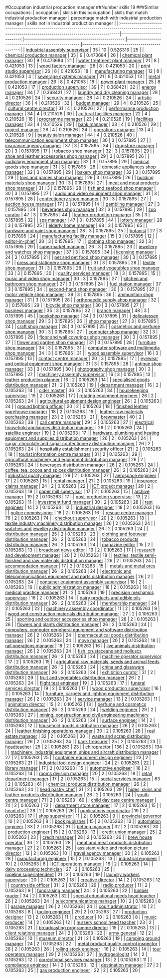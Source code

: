 #Occupation industrial production manager
##Number skills 19
###Similar occupations:
| occupation                                                                                                                                                  |   skills in this occupation |   skills that match industrial production manager |   percentage match with industrial production manager |   skills not in industrial production manager |
|:------------------------------------------------------------------------------------------------------------------------------------------------------------|----------------------------:|--------------------------------------------------:|------------------------------------------------------:|----------------------------------------------:|
| [industrial assembly supervisor](industrial_assembly_supervisor.md)                                                                                         |                          35 |                                                10 |                                              0.526316 |                                            25 |
| [chemical production manager](chemical_production_manager.md)                                                                                               |                          35 |                                                 9 |                                              0.473684 |                                            26 |
| [chemical plant manager](chemical_plant_manager.md)                                                                                                         |                          30 |                                                 9 |                                              0.473684 |                                            21 |
| [water treatment plant manager](water_treatment_plant_manager.md)                                                                                           |                          21 |                                                 8 |                                              0.421053 |                                            13 |
| [wood factory manager](wood_factory_manager.md)                                                                                                             |                          28 |                                                 8 |                                              0.421053 |                                            20 |
| [print studio supervisor](print_studio_supervisor.md)                                                                                                       |                          26 |                                                 8 |                                              0.421053 |                                            18 |
| [manufacturing manager](manufacturing_manager.md)                                                                                                           |                          12 |                                                 8 |                                              0.421053 |                                             4 |
| [sewerage systems manager](sewerage_systems_manager.md)                                                                                                     |                          21 |                                                 8 |                                              0.421053 |                                            13 |
| [metal production manager](metal_production_manager.md)                                                                                                     |                          26 |                                                 8 |                                              0.421053 |                                            18 |
| [power plant manager](power_plant_manager.md)                                                                                                               |                          25 |                                                 8 |                                              0.421053 |                                            17 |
| [production supervisor](production_supervisor.md)                                                                                                           |                          39 |                                                 7 |                                              0.368421 |                                            32 |
| [energy manager](energy_manager.md)                                                                                                                         |                          34 |                                                 7 |                                              0.368421 |                                            27 |
| [laundry and dry cleaning manager](laundry_and_dry_cleaning_manager.md)                                                                                     |                          28 |                                                 4 |                                              0.210526 |                                            24 |
| [security manager](security_manager.md)                                                                                                                     |                          28 |                                                 4 |                                              0.210526 |                                            24 |
| [artistic director](artistic_director.md)                                                                                                                   |                          36 |                                                 4 |                                              0.210526 |                                            32 |
| [budget manager](budget_manager.md)                                                                                                                         |                          29 |                                                 4 |                                              0.210526 |                                            25 |
| [cultural centre director](cultural_centre_director.md)                                                                                                     |                          31 |                                                 4 |                                              0.210526 |                                            27 |
| [performance production manager](performance_production_manager.md)                                                                                         |                          34 |                                                 4 |                                              0.210526 |                                            30 |
| [cultural facilities manager](cultural_facilities_manager.md)                                                                                               |                          22 |                                                 4 |                                              0.210526 |                                            18 |
| [programme manager](programme_manager.md)                                                                                                                   |                          23 |                                                 4 |                                              0.210526 |                                            19 |
| [facilities manager](facilities_manager.md)                                                                                                                 |                          33 |                                                 4 |                                              0.210526 |                                            29 |
| [bank manager](bank_manager.md)                                                                                                                             |                          33 |                                                 4 |                                              0.210526 |                                            29 |
| [project manager](project_manager.md)                                                                                                                       |                          28 |                                                 4 |                                              0.210526 |                                            24 |
| [operations manager](operations_manager.md)                                                                                                                 |                          13 |                                                 4 |                                              0.210526 |                                             9 |
| [beauty salon manager](beauty_salon_manager.md)                                                                                                             |                          44 |                                                 4 |                                              0.210526 |                                            40 |
| [telecommunication equipment shop manager](telecommunication_equipment_shop_manager.md)                                                                     |                          30 |                                                 3 |                                              0.157895 |                                            27 |
| [insurance agency manager](insurance_agency_manager.md)                                                                                                     |                          37 |                                                 3 |                                              0.157895 |                                            34 |
| [drugstore manager](drugstore_manager.md)                                                                                                                   |                          20 |                                                 3 |                                              0.157895 |                                            17 |
| [tobacco shop manager](tobacco_shop_manager.md)                                                                                                             |                          32 |                                                 3 |                                              0.157895 |                                            29 |
| [shoe and leather accessories shop manager](shoe_and_leather_accessories_shop_manager.md)                                                                   |                          29 |                                                 3 |                                              0.157895 |                                            26 |
| [audiology equipment shop manager](audiology_equipment_shop_manager.md)                                                                                     |                          32 |                                                 3 |                                              0.157895 |                                            29 |
| [medical goods shop manager](medical_goods_shop_manager.md)                                                                                                 |                          31 |                                                 3 |                                              0.157895 |                                            28 |
| [domestic appliances shop manager](domestic_appliances_shop_manager.md)                                                                                     |                          32 |                                                 3 |                                              0.157895 |                                            29 |
| [bakery shop manager](bakery_shop_manager.md)                                                                                                               |                          32 |                                                 3 |                                              0.157895 |                                            29 |
| [toys and games shop manager](toys_and_games_shop_manager.md)                                                                                               |                          29 |                                                 3 |                                              0.157895 |                                            26 |
| [building materials shop manager](building_materials_shop_manager.md)                                                                                       |                          30 |                                                 3 |                                              0.157895 |                                            27 |
| [meat and meat products shop manager](meat_and_meat_products_shop_manager.md)                                                                               |                          31 |                                                 3 |                                              0.157895 |                                            28 |
| [fish and seafood shop manager](fish_and_seafood_shop_manager.md)                                                                                           |                          30 |                                                 3 |                                              0.157895 |                                            27 |
| [audio and video equipment shop manager](audio_and_video_equipment_shop_manager.md)                                                                         |                          31 |                                                 3 |                                              0.157895 |                                            28 |
| [confectionery shop manager](confectionery_shop_manager.md)                                                                                                 |                          30 |                                                 3 |                                              0.157895 |                                            27 |
| [auction house manager](auction_house_manager.md)                                                                                                           |                          17 |                                                 3 |                                              0.157895 |                                            14 |
| [gambling manager](gambling_manager.md)                                                                                                                     |                          27 |                                                 3 |                                              0.157895 |                                            24 |
| [beverages shop manager](beverages_shop_manager.md)                                                                                                         |                          32 |                                                 3 |                                              0.157895 |                                            29 |
| [zoo curator](zoo_curator.md)                                                                                                                               |                          47 |                                                 3 |                                              0.157895 |                                            44 |
| [leather production manager](leather_production_manager.md)                                                                                                 |                          35 |                                                 3 |                                              0.157895 |                                            32 |
| [spa manager](spa_manager.md)                                                                                                                               |                          47 |                                                 3 |                                              0.157895 |                                            44 |
| [lottery manager](lottery_manager.md)                                                                                                                       |                          28 |                                                 3 |                                              0.157895 |                                            25 |
| [elderly home manager](elderly_home_manager.md)                                                                                                             |                          68 |                                                 3 |                                              0.157895 |                                            65 |
| [hardware and paint shop manager](hardware_and_paint_shop_manager.md)                                                                                       |                          28 |                                                 3 |                                              0.157895 |                                            25 |
| [botanist](botanist.md)                                                                                                                                     |                          27 |                                                 3 |                                              0.157895 |                                            24 |
| [manufacturing facility manager](manufacturing_facility_manager.md)                                                                                         |                          15 |                                                 3 |                                              0.157895 |                                            12 |
| [editor-in-chief](editor-in-chief.md)                                                                                                                       |                          20 |                                                 3 |                                              0.157895 |                                            17 |
| [clothing shop manager](clothing_shop_manager.md)                                                                                                           |                          32 |                                                 3 |                                              0.157895 |                                            29 |
| [supermarket manager](supermarket_manager.md)                                                                                                               |                          26 |                                                 3 |                                              0.157895 |                                            23 |
| [jewellery and watches shop manager](jewellery_and_watches_shop_manager.md)                                                                                 |                          37 |                                                 3 |                                              0.157895 |                                            34 |
| [licensing manager](licensing_manager.md)                                                                                                                   |                          24 |                                                 3 |                                              0.157895 |                                            21 |
| [pet and pet food shop manager](pet_and_pet_food_shop_manager.md)                                                                                           |                          30 |                                                 3 |                                              0.157895 |                                            27 |
| [press and stationery shop manager](press_and_stationery_shop_manager.md)                                                                                   |                          31 |                                                 3 |                                              0.157895 |                                            28 |
| [textile shop manager](textile_shop_manager.md)                                                                                                             |                          31 |                                                 3 |                                              0.157895 |                                            28 |
| [fruit and vegetables shop manager](fruit_and_vegetables_shop_manager.md)                                                                                   |                          33 |                                                 3 |                                              0.157895 |                                            30 |
| [quality services manager](quality_services_manager.md)                                                                                                     |                          18 |                                                 3 |                                              0.157895 |                                            15 |
| [music and video shop manager](music_and_video_shop_manager.md)                                                                                             |                          30 |                                                 3 |                                              0.157895 |                                            27 |
| [kitchen and bathroom shop manager](kitchen_and_bathroom_shop_manager.md)                                                                                   |                          27 |                                                 3 |                                              0.157895 |                                            24 |
| [fuel station manager](fuel_station_manager.md)                                                                                                             |                          37 |                                                 3 |                                              0.157895 |                                            34 |
| [second-hand shop manager](second-hand_shop_manager.md)                                                                                                     |                          30 |                                                 3 |                                              0.157895 |                                            27 |
| [motor vehicle shop manager](motor_vehicle_shop_manager.md)                                                                                                 |                          39 |                                                 3 |                                              0.157895 |                                            36 |
| [ammunition shop manager](ammunition_shop_manager.md)                                                                                                       |                          31 |                                                 3 |                                              0.157895 |                                            28 |
| [orthopaedic supply shop manager](orthopaedic_supply_shop_manager.md)                                                                                       |                          32 |                                                 3 |                                              0.157895 |                                            29 |
| [bicycle shop manager](bicycle_shop_manager.md)                                                                                                             |                          30 |                                                 3 |                                              0.157895 |                                            27 |
| [business manager](business_manager.md)                                                                                                                     |                          35 |                                                 3 |                                              0.157895 |                                            32 |
| [branch manager](branch_manager.md)                                                                                                                         |                          48 |                                                 3 |                                              0.157895 |                                            45 |
| [bookshop manager](bookshop_manager.md)                                                                                                                     |                          34 |                                                 3 |                                              0.157895 |                                            31 |
| [delicatessen shop manager](delicatessen_shop_manager.md)                                                                                                   |                          29 |                                                 3 |                                              0.157895 |                                            26 |
| [shop manager](shop_manager.md)                                                                                                                             |                          27 |                                                 3 |                                              0.157895 |                                            24 |
| [craft shop manager](craft_shop_manager.md)                                                                                                                 |                          28 |                                                 3 |                                              0.157895 |                                            25 |
| [cosmetics and perfume shop manager](cosmetics_and_perfume_shop_manager.md)                                                                                 |                          30 |                                                 3 |                                              0.157895 |                                            27 |
| [computer shop manager](computer_shop_manager.md)                                                                                                           |                          32 |                                                 3 |                                              0.157895 |                                            29 |
| [floor and wall coverings shop manager](floor_and_wall_coverings_shop_manager.md)                                                                           |                          30 |                                                 3 |                                              0.157895 |                                            27 |
| [flower and garden shop manager](flower_and_garden_shop_manager.md)                                                                                         |                          31 |                                                 3 |                                              0.157895 |                                            28 |
| [furniture shop manager](furniture_shop_manager.md)                                                                                                         |                          34 |                                                 3 |                                              0.157895 |                                            31 |
| [computer software and multimedia shop manager](computer_software_and_multimedia_shop_manager.md)                                                           |                          34 |                                                 3 |                                              0.157895 |                                            31 |
| [wood assembly supervisor](wood_assembly_supervisor.md)                                                                                                     |                          16 |                                                 3 |                                              0.157895 |                                            13 |
| [contact centre manager](contact_centre_manager.md)                                                                                                         |                          20 |                                                 3 |                                              0.157895 |                                            17 |
| [eyewear and optical equipment shop manager](eyewear_and_optical_equipment_shop_manager.md)                                                                 |                          31 |                                                 3 |                                              0.157895 |                                            28 |
| [antique shop manager](antique_shop_manager.md)                                                                                                             |                          33 |                                                 3 |                                              0.157895 |                                            30 |
| [photography shop manager](photography_shop_manager.md)                                                                                                     |                          30 |                                                 3 |                                              0.157895 |                                            27 |
| [machinery assembly supervisor](machinery_assembly_supervisor.md)                                                                                           |                          16 |                                                 3 |                                              0.157895 |                                            13 |
| [leather production planner](leather_production_planner.md)                                                                                                 |                          16 |                                                 2 |                                              0.105263 |                                            14 |
| [specialised goods distribution manager](specialised_goods_distribution_manager.md)                                                                         |                          21 |                                                 2 |                                              0.105263 |                                            19 |
| [department manager](department_manager.md)                                                                                                                 |                          16 |                                                 2 |                                              0.105263 |                                            14 |
| [cider master](cider_master.md)                                                                                                                             |                          36 |                                                 2 |                                              0.105263 |                                            34 |
| [housekeeping supervisor](housekeeping_supervisor.md)                                                                                                       |                          19 |                                                 2 |                                              0.105263 |                                            17 |
| [rotating equipment engineer](rotating_equipment_engineer.md)                                                                                               |                          26 |                                                 2 |                                              0.105263 |                                            24 |
| [agricultural equipment design engineer](agricultural_equipment_design_engineer.md)                                                                         |                          26 |                                                 2 |                                              0.105263 |                                            24 |
| [ground lighting officer](ground_lighting_officer.md)                                                                                                       |                          20 |                                                 2 |                                              0.105263 |                                            18 |
| [finished leather warehouse manager](finished_leather_warehouse_manager.md)                                                                                 |                          18 |                                                 2 |                                              0.105263 |                                            16 |
| [leather raw materials purchasing manager](leather_raw_materials_purchasing_manager.md)                                                                     |                          23 |                                                 2 |                                              0.105263 |                                            21 |
| [brewmaster](brewmaster.md)                                                                                                                                 |                          40 |                                                 2 |                                              0.105263 |                                            38 |
| [call centre manager](call_centre_manager.md)                                                                                                               |                          29 |                                                 2 |                                              0.105263 |                                            27 |
| [electrical household appliances distribution manager](electrical_household_appliances_distribution_manager.md)                                             |                          26 |                                                 2 |                                              0.105263 |                                            24 |
| [satellite engineer](satellite_engineer.md)                                                                                                                 |                          19 |                                                 2 |                                              0.105263 |                                            17 |
| [hardware, plumbing and heating equipment and supplies distribution manager](hardware,_plumbing_and_heating_equipment_and_supplies_distribution_manager.md) |                          26 |                                                 2 |                                              0.105263 |                                            24 |
| [sugar, chocolate and sugar confectionery distribution manager](sugar,_chocolate_and_sugar_confectionery_distribution_manager.md)                           |                          26 |                                                 2 |                                              0.105263 |                                            24 |
| [hospitality establishment security officer](hospitality_establishment_security_officer.md)                                                                 |                          21 |                                                 2 |                                              0.105263 |                                            19 |
| [tourist information centre manager](tourist_information_centre_manager.md)                                                                                 |                          31 |                                                 2 |                                              0.105263 |                                            29 |
| [agricultural machinery and equipment distribution manager](agricultural_machinery_and_equipment_distribution_manager.md)                                   |                          26 |                                                 2 |                                              0.105263 |                                            24 |
| [beverages distribution manager](beverages_distribution_manager.md)                                                                                         |                          26 |                                                 2 |                                              0.105263 |                                            24 |
| [coffee, tea, cocoa and spices distribution manager](coffee,_tea,_cocoa_and_spices_distribution_manager.md)                                                 |                          26 |                                                 2 |                                              0.105263 |                                            24 |
| [industrial quality manager](industrial_quality_manager.md)                                                                                                 |                          29 |                                                 2 |                                              0.105263 |                                            27 |
| [aerospace engineer](aerospace_engineer.md)                                                                                                                 |                          17 |                                                 2 |                                              0.105263 |                                            15 |
| [rental manager](rental_manager.md)                                                                                                                         |                          21 |                                                 2 |                                              0.105263 |                                            19 |
| [insurance claims manager](insurance_claims_manager.md)                                                                                                     |                          24 |                                                 2 |                                              0.105263 |                                            22 |
| [ICT project manager](ICT_project_manager.md)                                                                                                               |                          20 |                                                 2 |                                              0.105263 |                                            18 |
| [paper mill supervisor](paper_mill_supervisor.md)                                                                                                           |                          17 |                                                 2 |                                              0.105263 |                                            15 |
| [archive manager](archive_manager.md)                                                                                                                       |                          19 |                                                 2 |                                              0.105263 |                                            17 |
| [post-production supervisor](post-production_supervisor.md)                                                                                                 |                          13 |                                                 2 |                                              0.105263 |                                            11 |
| [investment fund manager](investment_fund_manager.md)                                                                                                       |                          30 |                                                 2 |                                              0.105263 |                                            28 |
| [test engineer](test_engineer.md)                                                                                                                           |                          14 |                                                 2 |                                              0.105263 |                                            12 |
| [industrial designer](industrial_designer.md)                                                                                                               |                          18 |                                                 2 |                                              0.105263 |                                            16 |
| [police commissioner](police_commissioner.md)                                                                                                               |                          18 |                                                 2 |                                              0.105263 |                                            16 |
| [rescue centre manager](rescue_centre_manager.md)                                                                                                           |                          76 |                                                 2 |                                              0.105263 |                                            74 |
| [checkout supervisor](checkout_supervisor.md)                                                                                                               |                          20 |                                                 2 |                                              0.105263 |                                            18 |
| [textile industry machinery distribution manager](textile_industry_machinery_distribution_manager.md)                                                       |                          26 |                                                 2 |                                              0.105263 |                                            24 |
| [watches and jewellery distribution manager](watches_and_jewellery_distribution_manager.md)                                                                 |                          26 |                                                 2 |                                              0.105263 |                                            24 |
| [distribution manager](distribution_manager.md)                                                                                                             |                          25 |                                                 2 |                                              0.105263 |                                            23 |
| [clothing and footwear distribution manager](clothing_and_footwear_distribution_manager.md)                                                                 |                          26 |                                                 2 |                                              0.105263 |                                            24 |
| [tobacco products distribution manager](tobacco_products_distribution_manager.md)                                                                           |                          26 |                                                 2 |                                              0.105263 |                                            24 |
| [magazine editor](magazine_editor.md)                                                                                                                       |                          15 |                                                 2 |                                              0.105263 |                                            13 |
| [broadcast news editor](broadcast_news_editor.md)                                                                                                           |                          19 |                                                 2 |                                              0.105263 |                                            17 |
| [research and development manager](research_and_development_manager.md)                                                                                     |                          20 |                                                 2 |                                              0.105263 |                                            18 |
| [textiles, textile semi-finished and raw materials distribution manager](textiles,_textile_semi-finished_and_raw_materials_distribution_manager.md)         |                          26 |                                                 2 |                                              0.105263 |                                            24 |
| [accommodation manager](accommodation_manager.md)                                                                                                           |                          17 |                                                 2 |                                              0.105263 |                                            15 |
| [metals and metal ores distribution manager](metals_and_metal_ores_distribution_manager.md)                                                                 |                          26 |                                                 2 |                                              0.105263 |                                            24 |
| [electronic and telecommunications equipment and parts distribution manager](electronic_and_telecommunications_equipment_and_parts_distribution_manager.md) |                          26 |                                                 2 |                                              0.105263 |                                            24 |
| [container equipment assembly supervisor](container_equipment_assembly_supervisor.md)                                                                       |                          18 |                                                 2 |                                              0.105263 |                                            16 |
| [public administration manager](public_administration_manager.md)                                                                                           |                          18 |                                                 2 |                                              0.105263 |                                            16 |
| [medical practice manager](medical_practice_manager.md)                                                                                                     |                          21 |                                                 2 |                                              0.105263 |                                            19 |
| [precision mechanics supervisor](precision_mechanics_supervisor.md)                                                                                         |                          16 |                                                 2 |                                              0.105263 |                                            14 |
| [dairy products and edible oils distribution manager](dairy_products_and_edible_oils_distribution_manager.md)                                               |                          26 |                                                 2 |                                              0.105263 |                                            24 |
| [membership manager](membership_manager.md)                                                                                                                 |                          24 |                                                 2 |                                              0.105263 |                                            22 |
| [machinery assembly coordinator](machinery_assembly_coordinator.md)                                                                                         |                          11 |                                                 2 |                                              0.105263 |                                             9 |
| [wood and construction materials distribution manager](wood_and_construction_materials_distribution_manager.md)                                             |                          27 |                                                 2 |                                              0.105263 |                                            25 |
| [sporting and outdoor accessories shop manager](sporting_and_outdoor_accessories_shop_manager.md)                                                           |                          28 |                                                 2 |                                              0.105263 |                                            26 |
| [flowers and plants distribution manager](flowers_and_plants_distribution_manager.md)                                                                       |                          26 |                                                 2 |                                              0.105263 |                                            24 |
| [computers, computer peripheral equipment and software distribution manager](computers,_computer_peripheral_equipment_and_software_distribution_manager.md) |                          26 |                                                 2 |                                              0.105263 |                                            24 |
| [pharmaceutical goods distribution manager](pharmaceutical_goods_distribution_manager.md)                                                                   |                          26 |                                                 2 |                                              0.105263 |                                            24 |
| [move manager](move_manager.md)                                                                                                                             |                          20 |                                                 2 |                                              0.105263 |                                            18 |
| [rail operations manager](rail_operations_manager.md)                                                                                                       |                          18 |                                                 2 |                                              0.105263 |                                            16 |
| [live animals distribution manager](live_animals_distribution_manager.md)                                                                                   |                          26 |                                                 2 |                                              0.105263 |                                            24 |
| [fish, crustaceans and molluscs distribution manager](fish,_crustaceans_and_molluscs_distribution_manager.md)                                               |                          26 |                                                 2 |                                              0.105263 |                                            24 |
| [machine operator supervisor](machine_operator_supervisor.md)                                                                                               |                          17 |                                                 2 |                                              0.105263 |                                            15 |
| [agricultural raw materials, seeds and animal feeds distribution manager](agricultural_raw_materials,_seeds_and_animal_feeds_distribution_manager.md)       |                          26 |                                                 2 |                                              0.105263 |                                            24 |
| [china and glassware distribution manager](china_and_glassware_distribution_manager.md)                                                                     |                          26 |                                                 2 |                                              0.105263 |                                            24 |
| [exhibition curator](exhibition_curator.md)                                                                                                                 |                          31 |                                                 2 |                                              0.105263 |                                            29 |
| [fruit and vegetables distribution manager](fruit_and_vegetables_distribution_manager.md)                                                                   |                          26 |                                                 2 |                                              0.105263 |                                            24 |
| [flight test engineer](flight_test_engineer.md)                                                                                                             |                          19 |                                                 2 |                                              0.105263 |                                            17 |
| [funeral services director](funeral_services_director.md)                                                                                                   |                          19 |                                                 2 |                                              0.105263 |                                            17 |
| [wood production supervisor](wood_production_supervisor.md)                                                                                                 |                          16 |                                                 2 |                                              0.105263 |                                            14 |
| [furniture, carpets and lighting equipment distribution manager](furniture,_carpets_and_lighting_equipment_distribution_manager.md)                         |                          26 |                                                 2 |                                              0.105263 |                                            24 |
| [service manager](service_manager.md)                                                                                                                       |                          13 |                                                 2 |                                              0.105263 |                                            11 |
| [animation director](animation_director.md)                                                                                                                 |                          15 |                                                 2 |                                              0.105263 |                                            13 |
| [perfume and cosmetics distribution manager](perfume_and_cosmetics_distribution_manager.md)                                                                 |                          26 |                                                 2 |                                              0.105263 |                                            24 |
| [welding engineer](welding_engineer.md)                                                                                                                     |                          29 |                                                 2 |                                              0.105263 |                                            27 |
| [mining, construction and civil engineering machinery distribution manager](mining,_construction_and_civil_engineering_machinery_distribution_manager.md)   |                          26 |                                                 2 |                                              0.105263 |                                            24 |
| [surface engineer](surface_engineer.md)                                                                                                                     |                          14 |                                                 2 |                                              0.105263 |                                            12 |
| [household goods distribution manager](household_goods_distribution_manager.md)                                                                             |                          26 |                                                 2 |                                              0.105263 |                                            24 |
| [leather finishing operations manager](leather_finishing_operations_manager.md)                                                                             |                          30 |                                                 2 |                                              0.105263 |                                            28 |
| [real estate manager](real_estate_manager.md)                                                                                                               |                          32 |                                                 2 |                                              0.105263 |                                            30 |
| [waste and scrap distribution manager](waste_and_scrap_distribution_manager.md)                                                                             |                          26 |                                                 2 |                                              0.105263 |                                            24 |
| [bank treasurer](bank_treasurer.md)                                                                                                                         |                          25 |                                                 2 |                                              0.105263 |                                            23 |
| [headteacher](headteacher.md)                                                                                                                               |                          25 |                                                 2 |                                              0.105263 |                                            23 |
| [chiropractor](chiropractor.md)                                                                                                                             |                         136 |                                                 2 |                                              0.105263 |                                           134 |
| [machinery, industrial equipment, ships and aircraft distribution manager](machinery,_industrial_equipment,_ships_and_aircraft_distribution_manager.md)     |                          27 |                                                 2 |                                              0.105263 |                                            25 |
| [container equipment design engineer](container_equipment_design_engineer.md)                                                                               |                          23 |                                                 2 |                                              0.105263 |                                            21 |
| [industrial tool design engineer](industrial_tool_design_engineer.md)                                                                                       |                          24 |                                                 2 |                                              0.105263 |                                            22 |
| [library manager](library_manager.md)                                                                                                                       |                          17 |                                                 2 |                                              0.105263 |                                            15 |
| [automotive engineer](automotive_engineer.md)                                                                                                               |                          16 |                                                 2 |                                              0.105263 |                                            14 |
| [rooms division manager](rooms_division_manager.md)                                                                                                         |                          20 |                                                 2 |                                              0.105263 |                                            18 |
| [retail department manager](retail_department_manager.md)                                                                                                   |                          17 |                                                 2 |                                              0.105263 |                                            15 |
| [social services manager](social_services_manager.md)                                                                                                       |                          63 |                                                 2 |                                              0.105263 |                                            61 |
| [chemical products distribution manager](chemical_products_distribution_manager.md)                                                                         |                          26 |                                                 2 |                                              0.105263 |                                            24 |
| [head pastry chef](head_pastry_chef.md)                                                                                                                     |                          31 |                                                 2 |                                              0.105263 |                                            29 |
| [hides, skins and leather products distribution manager](hides,_skins_and_leather_products_distribution_manager.md)                                         |                          26 |                                                 2 |                                              0.105263 |                                            24 |
| [youth centre manager](youth_centre_manager.md)                                                                                                             |                          71 |                                                 2 |                                              0.105263 |                                            69 |
| [child day care centre manager](child_day_care_centre_manager.md)                                                                                           |                          74 |                                                 2 |                                              0.105263 |                                            72 |
| [department store manager](department_store_manager.md)                                                                                                     |                          17 |                                                 2 |                                              0.105263 |                                            15 |
| [head chef](head_chef.md)                                                                                                                                   |                          28 |                                                 2 |                                              0.105263 |                                            26 |
| [publications coordinator](publications_coordinator.md)                                                                                                     |                          19 |                                                 2 |                                              0.105263 |                                            17 |
| [shop supervisor](shop_supervisor.md)                                                                                                                       |                          11 |                                                 2 |                                              0.105263 |                                             9 |
| [provincial governor](provincial_governor.md)                                                                                                               |                          10 |                                                 2 |                                              0.105263 |                                             8 |
| [book publisher](book_publisher.md)                                                                                                                         |                          15 |                                                 2 |                                              0.105263 |                                            13 |
| [automation engineer](automation_engineer.md)                                                                                                               |                          33 |                                                 2 |                                              0.105263 |                                            31 |
| [betting manager](betting_manager.md)                                                                                                                       |                          32 |                                                 2 |                                              0.105263 |                                            30 |
| [production engineer](production_engineer.md)                                                                                                               |                          15 |                                                 2 |                                              0.105263 |                                            13 |
| [credit union manager](credit_union_manager.md)                                                                                                             |                          25 |                                                 2 |                                              0.105263 |                                            23 |
| [credit manager](credit_manager.md)                                                                                                                         |                          28 |                                                 2 |                                              0.105263 |                                            26 |
| [brew house operator](brew_house_operator.md)                                                                                                               |                          30 |                                                 2 |                                              0.105263 |                                            28 |
| [meat and meat products distribution manager](meat_and_meat_products_distribution_manager.md)                                                               |                          27 |                                                 2 |                                              0.105263 |                                            25 |
| [assistant video and motion picture director](assistant_video_and_motion_picture_director.md)                                                               |                          12 |                                                 2 |                                              0.105263 |                                            10 |
| [travel agency manager](travel_agency_manager.md)                                                                                                           |                          30 |                                                 2 |                                              0.105263 |                                            28 |
| [manufacturing engineer](manufacturing_engineer.md)                                                                                                         |                          15 |                                                 2 |                                              0.105263 |                                            13 |
| [industrial engineer](industrial_engineer.md)                                                                                                               |                          10 |                                                 2 |                                              0.105263 |                                             8 |
| [ICT operations manager](ICT_operations_manager.md)                                                                                                         |                          16 |                                                 2 |                                              0.105263 |                                            14 |
| [dairy processing technician](dairy_processing_technician.md)                                                                                               |                          27 |                                                 2 |                                              0.105263 |                                            25 |
| [pipeline superintendent](pipeline superintendent.md)                                                                                                       |                          21 |                                                 2 |                                              0.105263 |                                            19 |
| [laundry workers supervisor](laundry_workers_supervisor.md)                                                                                                 |                          20 |                                                 2 |                                              0.105263 |                                            18 |
| [creative director](creative_director.md)                                                                                                                   |                          14 |                                                 2 |                                              0.105263 |                                            12 |
| [countryside officer](countryside_officer.md)                                                                                                               |                          31 |                                                 2 |                                              0.105263 |                                            29 |
| [radio producer](radio_producer.md)                                                                                                                         |                          11 |                                                 2 |                                              0.105263 |                                             9 |
| [fundraising manager](fundraising_manager.md)                                                                                                               |                          24 |                                                 2 |                                              0.105263 |                                            22 |
| [lumber grader](lumber_grader.md)                                                                                                                           |                          34 |                                                 2 |                                              0.105263 |                                            32 |
| [special educational needs head teacher](special_educational_needs_head_teacher.md)                                                                         |                          26 |                                                 2 |                                              0.105263 |                                            24 |
| [telecommunications manager](telecommunications_manager.md)                                                                                                 |                          10 |                                                 2 |                                              0.105263 |                                             8 |
| [garage manager](garage_manager.md)                                                                                                                         |                          26 |                                                 2 |                                              0.105263 |                                            24 |
| [court administrator](court_administrator.md)                                                                                                               |                          10 |                                                 2 |                                              0.105263 |                                             8 |
| [tooling engineer](tooling_engineer.md)                                                                                                                     |                          29 |                                                 2 |                                              0.105263 |                                            27 |
| [production designer](production_designer.md)                                                                                                               |                          13 |                                                 2 |                                              0.105263 |                                            11 |
| [producer](producer.md)                                                                                                                                     |                          10 |                                                 2 |                                              0.105263 |                                             8 |
| [music producer](music_producer.md)                                                                                                                         |                          14 |                                                 2 |                                              0.105263 |                                            12 |
| [nursery school head teacher](nursery_school_head_teacher.md)                                                                                               |                          23 |                                                 2 |                                              0.105263 |                                            21 |
| [broadcasting programme director](broadcasting_programme_director.md)                                                                                       |                          15 |                                                 2 |                                              0.105263 |                                            13 |
| [client relations manager](client_relations_manager.md)                                                                                                     |                          24 |                                                 2 |                                              0.105263 |                                            22 |
| [army general](army_general.md)                                                                                                                             |                          12 |                                                 2 |                                              0.105263 |                                            10 |
| [museum director](museum_director.md)                                                                                                                       |                          21 |                                                 2 |                                              0.105263 |                                            19 |
| [camping ground manager](camping_ground_manager.md)                                                                                                         |                          24 |                                                 2 |                                              0.105263 |                                            22 |
| [metal product quality control inspector](metal_product_quality_control_inspector.md)                                                                       |                          28 |                                                 2 |                                              0.105263 |                                            26 |
| [rolling stock engineer](rolling_stock_engineer.md)                                                                                                         |                          16 |                                                 2 |                                              0.105263 |                                            14 |
| [tour operators manager](tour_operators_manager.md)                                                                                                         |                          29 |                                                 2 |                                              0.105263 |                                            27 |
| [hydrogeologist](hydrogeologist.md)                                                                                                                         |                          14 |                                                 2 |                                              0.105263 |                                            12 |
| [correctional services manager](correctional_services_manager.md)                                                                                           |                          13 |                                                 2 |                                              0.105263 |                                            11 |
| [compliance engineer](compliance_engineer.md)                                                                                                               |                          14 |                                                 2 |                                              0.105263 |                                            12 |
| [destination manager](destination_manager.md)                                                                                                               |                          27 |                                                 2 |                                              0.105263 |                                            25 |
| [gas production engineer](gas_production_engineer.md)                                                                                                       |                          22 |                                                 2 |                                              0.105263 |                                            20 |

